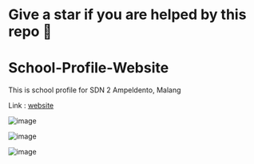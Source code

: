 # Give a star if you are helped by this repo 🙏

# School-Profile-Website
This is school profile for SDN 2 Ampeldento, Malang

Link : [website](https://sdn2ampeldento.my.id/)

![image](https://github.com/Shizu-ka/School-Profile-Website/assets/58659139/d0920738-fb55-4f72-b04d-60b1fac47e40)

![image](https://github.com/Shizu-ka/School-Profile-Website/assets/58659139/6f048ed8-f2b6-485f-83a1-8ff9330900b8)

![image](https://github.com/Shizu-ka/School-Profile-Website/assets/58659139/eab76175-8956-41d9-ae38-b82066f7e14f)


